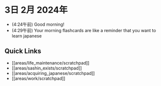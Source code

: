 # 3日 2月 2024年
- (4:24午前) Good morning!
- (4:29午前) Your morning flashcards are like a reminder that you want to learn japanese





## Quick Links
- [[areas/life_maintenance/scratchpad]]
- [[areas/sashin_exists/scratchpad]]
- [[areas/acquiring_japanese/scratchpad]]
- [[areas/work/scratchpad]]
